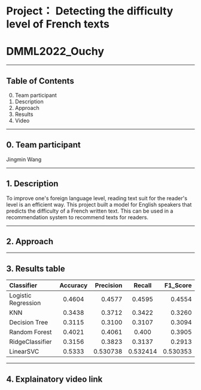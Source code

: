 
# Project： Detecting the difficulty level of French texts
# DMML2022_Ouchy
---

## Table of Contents
0. Team participant
1. Description
2. Approach
3. Results
4. Video
---

## 0. Team participant
Jingmin Wang

---

## 1. Description
To improve one's foreign language level, reading text suit for the reader's level is an efficient way. This project built a model for English speakers that predicts the difficulty of a French written text. This can be used in a recommendation system to recommend texts for readers.

---

## 2. Approach

---

## 3. Results table
| Classifier      | Accuracy | Precision     | Recall | F1_Score |
| :---        |    :----:   |    ---: |    :----:   |    ---: |
| Logistic Regression      | 0.4604      | 0.4577   |  0.4595  | 0.4554      | 
| KNN   | 0.3438      | 0.3712      |   0.3422    |  0.3260    |
| Decision Tree   |    0.3115      | 0.3100      |   0.3107    |  0.3094  |
| Random Forest   |   0.4021  | 0.4061      |   0.400  |   0.3905  |
| RidgeClassifier      | 0.3156      | 0.3823   |   0.3137  |  0.2913   |
| LinearSVC      | 0.5333      | 0.530738   |   0.532414  |  0.530353  ||

---

## 4. Explainatory video link
